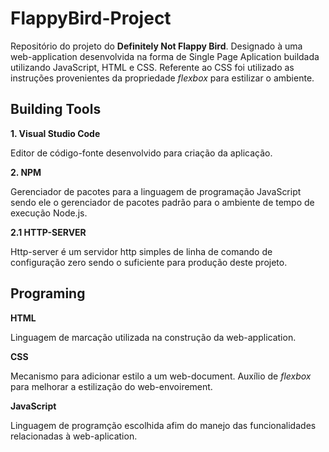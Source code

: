 # FlappyBird-Project

Repositório do projeto do **Definitely Not Flappy Bird**. Designado à uma web-application desenvolvida na forma de Single Page Aplication buildada utilizando JavaScript, HTML e CSS. Referente ao CSS foi utilizado as instruções provenientes da propriedade *flexbox* para estilizar o ambiente. 

## Building Tools

**1. Visual Studio Code**

Editor de código-fonte desenvolvido para criação da aplicação.

**2. NPM**

 Gerenciador de pacotes para a linguagem de programação JavaScript sendo ele o gerenciador de pacotes padrão para o ambiente de tempo de execução Node.js.


**2.1 HTTP-SERVER**

Http-server é um servidor http simples de linha de comando de configuração zero sendo o suficiente para produção deste projeto.

## Programing

**HTML** 

Linguagem de marcação utilizada na construção da web-application.

**CSS**

Mecanismo para adicionar estilo a um web-document. Auxílio de *flexbox* para melhorar a estilização do web-envoirement.

**JavaScript** 

Linguagem de programção escolhida afim do manejo das funcionalidades relacionadas à web-aplication.






